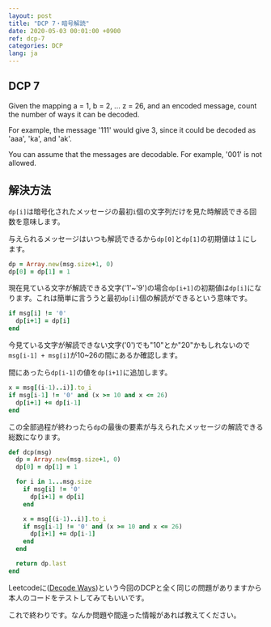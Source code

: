 ```yaml
---
layout: post
title: "DCP 7・暗号解読"
date: 2020-05-03 00:01:00 +0900
ref: dcp-7
categories: DCP
lang: ja
---
```


## **DCP 7**

Given the mapping a = 1, b = 2, ... z = 26, and an encoded message, count the number of ways it can be decoded.

For example, the message '111' would give 3, since it could be decoded as 'aaa', 'ka', and 'ak'.

You can assume that the messages are decodable. For example, '001' is not allowed.

<div class="divider"></div>

## **解決方法**

`dp[i]`は暗号化されたメッセージの最初`i`個の文字列だけを見た時解読できる回数を意味します。

与えられるメッセージはいつも解読できるから`dp[0]`と`dp[1]`の初期値は１にします。
```rb
dp = Array.new(msg.size+1, 0)
dp[0] = dp[1] = 1
```

現在見ている文字が解読できる文字('1'~'9')の場合`dp[i+1]`の初期値は`dp[i]`になります。これは簡単に言ううと最初`dp[i]`個の解読ができるという意味です。
```rb
if msg[i] != '0'
  dp[i+1] = dp[i]
end
```

今見ている文字が解読できない文字('0')でも"10"とか"20"かもしれないので`msg[i-1] + msg[i]`が10~26の間にあるか確認します。

間にあったら`dp[i-1]`の値を`dp[i+1]`に追加します。
```rb
x = msg[(i-1)..i)].to_i
if msg[i-1] != '0' and (x >= 10 and x <= 26)
  dp[i+1] += dp[i-1]
end
```

この全部過程が終わったら`dp`の最後の要素が与えられたメッセージの解読できる総数になります。

```rb
def dcp(msg)
  dp = Array.new(msg.size+1, 0)
  dp[0] = dp[1] = 1

  for i in 1...msg.size
    if msg[i] != '0'
      dp[i+1] = dp[i]
    end

    x = msg[(i-1)..i)].to_i
    if msg[i-1] != '0' and (x >= 10 and x <= 26)
      dp[i+1] += dp[i-1]
    end
  end

  return dp.last
end
```

Leetcodeに([Decode Ways](https://leetcode.com/problems/decode-ways/))という今回のDCPと全く同じの問題がありますから本人のコードをテストしてみてもいいです。

これで終わりです。なんか問題や間違った情報があれば教えてください。
